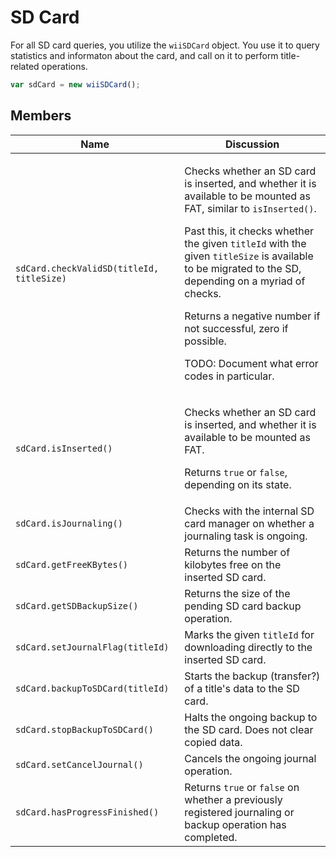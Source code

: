 # SD Card

For all SD card queries, you utilize the `wiiSDCard` object. You use it to query statistics and informaton about the card, and call on it to perform title-related operations.

```javascript
var sdCard = new wiiSDCard();
```

## Members

| Name                                      | Discussion                                                                                                                                                                                                                                                                                                                                                                                                                                                           |
| ----------------------------------------- | -------------------------------------------------------------------------------------------------------------------------------------------------------------------------------------------------------------------------------------------------------------------------------------------------------------------------------------------------------------------------------------------------------------------------------------------------------------------- |
| `sdCard.checkValidSD(titleId, titleSize)` | <p>Checks whether an SD card is inserted, and whether it is available to be mounted as FAT, similar to <code>isInserted()</code>.</p><p></p><p>Past this, it checks whether the given <code>titleId</code> with the given <code>titleSize</code> is available to be migrated to the SD, depending on a myriad of checks.</p><p></p><p>Returns a negative number if not successful, zero if possible.</p><p></p><p>TODO: Document what error codes in particular.</p> |
| `sdCard.isInserted()`                     | <p>Checks whether an SD card is inserted, and whether it is available to be mounted as FAT.</p><p></p><p>Returns <code>true</code> or <code>false</code>, depending on its state.</p>                                                                                                                                                                                                                                                                                |
| `sdCard.isJournaling()`                   | Checks with the internal SD card manager on whether a journaling task is ongoing.                                                                                                                                                                                                                                                                                                                                                                                    |
| `sdCard.getFreeKBytes()`                  | Returns the number of kilobytes free on the inserted SD card.                                                                                                                                                                                                                                                                                                                                                                                                        |
| `sdCard.getSDBackupSize()`                | Returns the size of the pending SD card backup operation.                                                                                                                                                                                                                                                                                                                                                                                                            |
| `sdCard.setJournalFlag(titleId)`          | Marks the given `titleId` for downloading directly to the inserted SD card.                                                                                                                                                                                                                                                                                                                                                                                          |
| `sdCard.backupToSDCard(titleId)`          | Starts the backup (transfer?) of a title's data to the SD card.                                                                                                                                                                                                                                                                                                                                                                                                      |
| `sdCard.stopBackupToSDCard()`             | Halts the ongoing backup to the SD card. Does not clear copied data.                                                                                                                                                                                                                                                                                                                                                                                                 |
| `sdCard.setCancelJournal()`               | Cancels the ongoing journal operation.                                                                                                                                                                                                                                                                                                                                                                                                                               |
| `sdCard.hasProgressFinished()`            | Returns `true` or `false` on whether a previously registered journaling or backup operation has completed.                                                                                                                                                                                                                                                                                                                                                           |


